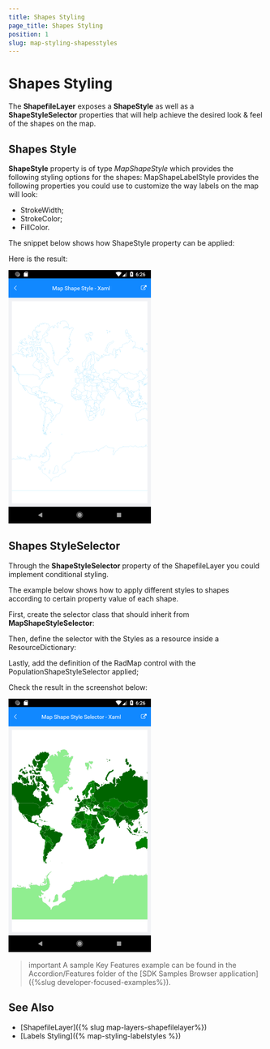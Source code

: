 ```yaml
---
title: Shapes Styling
page_title: Shapes Styling
position: 1
slug: map-styling-shapesstyles
---
```


# Shapes Styling

The **ShapefileLayer** exposes a **ShapeStyle** as well as a **ShapeStyleSelector** properties that will help achieve the desired look &amp; feel of the shapes on the map.

## Shapes Style

**ShapeStyle** property is of type *MapShapeStyle* which provides the following styling options for the shapes:
MapShapeLabelStyle provides the following properties you could use to customize the way labels on the map will look:

* StrokeWidth;
* StrokeColor;
* FillColor.

The snippet below shows how ShapeStyle property can be applied:

<snippet id='map-styling-shapeslstyle' />

Here is the result:

![Map Shapes Styling](../images/map_styling_shapestyle.png)

## Shapes StyleSelector

Through the **ShapeStyleSelector** property of the ShapefileLayer you could implement conditional styling. 

The example below shows how to apply different styles to shapes according to certain property value of each shape.

First, create the selector class that should inherit from **MapShapeStyleSelector**:

<snippet id='map-shapesstyleselector-code' />

Then, define the selector with the Styles as a resource inside a ResourceDictionary:

<snippet id='map-styling-shapeslstyleselector-styles' />

Lastly, add the definition of the RadMap control with the PopulationShapeStyleSelector applied;

<snippet id='map-styling-shapeslstyleselector-xaml' />

Check the result in the screenshot below:

![Map ShapeStyleSelector](../images/map_styling_shapestyleselector.png)

>important A sample Key Features example can be found in the Accordion/Features folder of the [SDK Samples Browser application]({%slug developer-focused-examples%}).

## See Also

- [ShapefileLayer]({% slug map-layers-shapefilelayer%})
- [Labels Styling]({% map-styling-labelstyles %})
